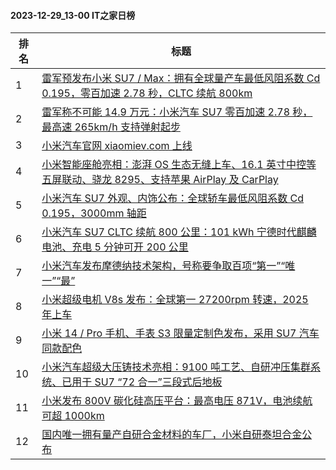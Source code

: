 #### 2023-12-29_13-00  IT之家日榜

| 排名 | 标题|
| --- | ---|
| 1 | [雷军预发布小米 SU7 / Max：拥有全球量产车最低风阻系数 Cd 0.195，零百加速 2.78 秒，CLTC 续航 800km](https://www.ithome.com/0/742/182.htm) |
| 2 | [雷军称不可能 14.9 万元：小米汽车 SU7 零百加速 2.78 秒，最高速 265km/h 支持弹射起步](https://www.ithome.com/0/742/180.htm) |
| 3 | [小米汽车官网 xiaomiev.com 上线](https://www.ithome.com/0/742/199.htm) |
| 4 | [小米智能座舱亮相：澎湃 OS 生态无缝上车、16.1 英寸中控等五屏联动、骁龙 8295、支持苹果 AirPlay 及 CarPlay](https://www.ithome.com/0/742/157.htm) |
| 5 | [小米汽车 SU7 外观、内饰公布：全球轿车最低风阻系数 Cd 0.195，3000mm 轴距](https://www.ithome.com/0/742/173.htm) |
| 6 | [小米汽车 SU7 CLTC 续航 800 公里：101 kWh 宁德时代麒麟电池、充电 5 分钟可开 200 公里](https://www.ithome.com/0/742/181.htm) |
| 7 | [小米汽车发布摩德纳技术架构，号称要争取百项“第一”“唯一”“最”](https://www.ithome.com/0/742/165.htm) |
| 8 | [小米超级电机 V8s 发布：全球第一 27200rpm 转速，2025 年上车](https://www.ithome.com/0/742/122.htm) |
| 9 | [小米 14 / Pro 手机、手表 S3 限量定制色发布，采用 SU7 汽车同款配色](https://www.ithome.com/0/742/184.htm) |
| 10 | [小米汽车超级大压铸技术亮相：9100 吨工艺、自研冲压集群系统、已用于 SU7 “72 合一”三段式后地板](https://www.ithome.com/0/742/135.htm) |
| 11 | [小米发布 800V 碳化硅高压平台：最高电压 871V，电池续航可超 1000km](https://www.ithome.com/0/742/128.htm) |
| 12 | [国内唯一拥有量产自研合金材料的车厂，小米自研泰坦合金公布](https://www.ithome.com/0/742/134.htm) |
